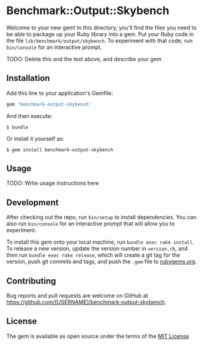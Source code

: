 # Benchmark::Output::Skybench

Welcome to your new gem! In this directory, you'll find the files you need to be able to package up your Ruby library into a gem. Put your Ruby code in the file `lib/benchmark/output/skybench`. To experiment with that code, run `bin/console` for an interactive prompt.

TODO: Delete this and the text above, and describe your gem

## Installation

Add this line to your application's Gemfile:

```ruby
gem 'benchmark-output-skybench'
```

And then execute:

    $ bundle

Or install it yourself as:

    $ gem install benchmark-output-skybench

## Usage

TODO: Write usage instructions here

## Development

After checking out the repo, run `bin/setup` to install dependencies. You can also run `bin/console` for an interactive prompt that will allow you to experiment.

To install this gem onto your local machine, run `bundle exec rake install`. To release a new version, update the version number in `version.rb`, and then run `bundle exec rake release`, which will create a git tag for the version, push git commits and tags, and push the `.gem` file to [rubygems.org](https://rubygems.org).

## Contributing

Bug reports and pull requests are welcome on GitHub at https://github.com/[USERNAME]/benchmark-output-skybench.

## License

The gem is available as open source under the terms of the [MIT License](https://opensource.org/licenses/MIT).
